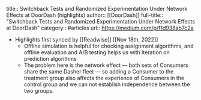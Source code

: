 title:: Switchback Tests and Randomized Experimentation Under Network Effects at DoorDash (highlights)
author:: [[DoorDash]]
full-title:: "Switchback Tests and Randomized Experimentation Under Network Effects at DoorDash"
category:: #articles
url:: https://medium.com/p/f1d938ab7c2a

- Highlights first synced by [[Readwise]] [[Nov 18th, 2022]]
	- Offline simulation is helpful for checking assignment algorithms, and offline evaluation and A/B testing helps us with iteration on prediction algorithms
	- The problem here is the network effect — both sets of Consumers share the same Dasher fleet — so adding a Consumer to the treatment group also affects the experience of Consumers in the control group and we can not establish independence between the two groups.